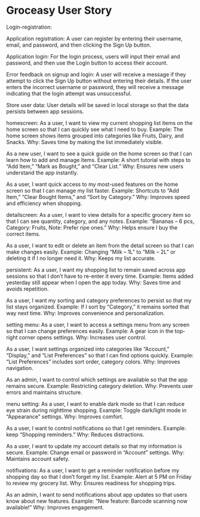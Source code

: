 # Groceasy User Story
Login-registration:

Application registration: A user can register by entering their username, email, and password, and then clicking the Sign Up button.

Application login: For the login process, users will input their email and password, and then use the Login button to access their account.

Error feedback on signup and login: A user will receive a message if they attempt to click the Sign Up button without entering their details. If the user enters the incorrect username or password, they will receive a message indicating that the login attempt was unsuccessful.

Store user data: User details will be saved in local storage so that the data persists between app sessions.

homescreen: 
As a user, I want to view my current shopping list items on the home screen so that I can quickly see what I need to buy.
Example: The home screen shows items grouped into categories like Fruits, Dairy, and Snacks.
Why: Saves time by making the list immediately visible.

As a new user, I want to see a quick guide on the home screen so that I can learn how to add and manage items.
Example: A short tutorial with steps to “Add Item,” “Mark as Bought,” and “Clear List.”
Why: Ensures new users understand the app instantly.

As a user, I want quick access to my most-used features on the home screen so that I can manage my list faster.
Example: Shortcuts to “Add Item,” “Clear Bought Items,” and “Sort by Category.”
Why: Improves speed and efficiency when shopping.

detailscreen:
As a user, I want to view details for a specific grocery item so that I can see quantity, category, and any notes.
Example: “Bananas – 6 pcs, Category: Fruits, Note: Prefer ripe ones.”
Why: Helps ensure I buy the correct items.

As a user, I want to edit or delete an item from the detail screen so that I can make changes easily.
Example: Changing “Milk – 1L” to “Milk – 2L” or deleting it if I no longer need it.
Why: Keeps my list accurate.

persistent: 
As a user, I want my shopping list to remain saved across app sessions so that I don’t have to re-enter it every time.
Example: Items added yesterday still appear when I open the app today.
Why: Saves time and avoids repetition.

As a user, I want my sorting and category preferences to persist so that my list stays organized.
Example: If I sort by “Category,” it remains sorted that way next time.
Why: Improves convenience and personalization.

setting menu:
As a user, I want to access a settings menu from any screen so that I can change preferences easily.
Example: A gear icon in the top-right corner opens settings.
Why: Increases user control.

As a user, I want settings organized into categories like “Account,” “Display,” and “List Preferences” so that I can find options quickly.
Example: “List Preferences” includes sort order, category colors.
Why: Improves navigation.

As an admin, I want to control which settings are available so that the app remains secure.
Example: Restricting category deletion.
Why: Prevents user errors and maintains structure.

menu setting:
As a user, I want to enable dark mode so that I can reduce eye strain during nighttime shopping.
Example: Toggle dark/light mode in “Appearance” settings.
Why: Improves comfort.

As a user, I want to control notifications so that I get reminders.
Example: keep “Shopping reminders.”
Why: Reduces distractions.

As a user, I want to update my account details so that my information is secure.
Example: Change email or password in “Account” settings.
Why: Maintains account safety.

notifivations: 
As a user, I want to get a reminder notification before my shopping day so that I don’t forget my list.
Example: Alert at 5 PM on Friday to review my grocery list.
Why: Ensures readiness for shopping trips.

As an admin, I want to send notifications about app updates so that users know about new features.
Example: “New feature: Barcode scanning now available!”
Why: Improves engagement.
